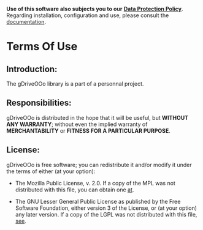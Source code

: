 **Use of this software also subjects you to our** [**Data Protection Policy**](https://prrvchr.github.io/gDriveOOo/gDriveOOo/registration/PrivacyPolicy_en).  
Regarding installation, configuration and use, please consult the [documentation](https://prrvchr.github.io/gDriveOOo).

# Terms Of Use

## Introduction:

The gDriveOOo library is a part of a personnal project.

## Responsibilities:

gDriveOOo is distributed in the hope that it will be useful, but **WITHOUT ANY WARRANTY**; without even the implied warranty of **MERCHANTABILITY** or **FITNESS FOR A PARTICULAR PURPOSE**.

## License:

gDriveOOo is free software; you can redistribute it and/or modify it under the terms of either (at your option):

- The Mozilla Public License, v. 2.0. If a copy of the MPL was not distributed with this file, you can obtain one [at](http://mozilla.org/MPL/2.0/).

- The GNU Lesser General Public License as published by the Free Software Foundation, either version 3 of the License, or (at your option) any later version. If a copy of the LGPL was not distributed with this file, [see](http://www.gnu.org/licenses/).
